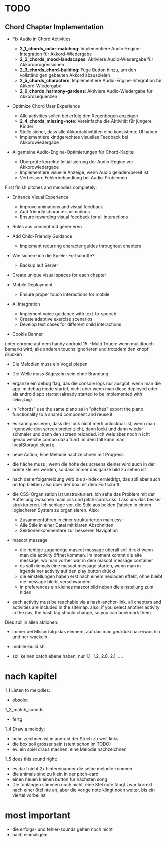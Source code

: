 TODO
====

## Chord Chapter Implementation

- Fix Audio in Chord Activities
  - **2_1_chords_color-matching**: Implementiere Audio-Engine-Integration für Akkord-Wiedergabe
  - **2_2_chords_mood-landscapes**: Aktiviere Audio-Wiedergabe für Akkordprogressionen
  - **2_3_chords_chord-building**: Füge Button hinzu, um den vollständigen gebauten Akkord abzuspielen
  - **2_5_chords_characters**: Implementiere Audio-Engine-Integration für Akkord-Wiedergabe
  - **2_6_chords_harmony-gardens**: Aktiviere Audio-Wiedergabe für Akkordsequenzen

- Optimize Chord User Experience
  - Alle activities sollen bei erfolg den Regenbogen anzeigen
  - **2_4_chords_missing-note**: Vereinfache die Aktivität für jüngere Kinder
  - Stelle sicher, dass alle Akkordaktivitäten eine konsistente UI haben
  - Implementiere kindgerechtes visuelles Feedback bei Akkordwiedergabe

- Allgemeine Audio-Engine-Optimierungen für Chord-Kapitel
  - Überprüfe korrekte Initialisierung der Audio-Engine vor Akkordwiedergabe
  - Implementiere visuelle Anzeige, wenn Audio geladen/bereit ist
  - Verbessere Fehlerbehandlung bei Audio-Problemen

First finish pitches and melodies completely:

- Enhance Visual Experience
    - Improve animations and visual feedback
    - Add friendly character animations
    - Ensure rewarding visual feedback for all interactions

- Rules aus concept.md generieren

- Add Child-Friendly Guidance
    - Implement recurring character guides throughout chapters

- Wie sichere ich die Spieler Fortschritte? 
    - Backup auf Server

- Create unique visual spaces for each chapter

- Mobile Deployment
    - Ensure proper touch interactions for mobile
- AI Integration
    - Implement voice guidance with text-to-speech
    - Create adaptive exercise scenarios
    - Develop test cases for different child interactions

- Cookie Banner


unter chrome auf dem handy android 15:
-Multi Touch: wenn mulititouch bemerkt wird, alle anderen touchs ignorieren und trotzdem den knopf drücken

- Die Melodien muss ein Vogel piepen
- Die Welle muss Sägezahn sein ohne Brandung 


- ergänze ein debug flag, das die console logs nur ausgibt, wenn man die app  im debug mode startet, nicht aber wenn man diese deployed oder als android app startet (already started to be implemented with `debugLog`)

- in "chords" use the same piano as in "pitches" export the piano functionality to a shared component and reuse it

- es kann passieren, dass der lock nicht merh unlockbar ist, wenn man irgendwie den screen breiter zieht, dann lockt und dann wieder schmaler und dann den screen reloaded. ich weis aber noch n icht genau welche combo dazu führt. in dem fall kann man: localStorage.clear();

- neue Action; Eine Melodie nachzeichnen mit Progress

- die fläche muss , wenn die höhe des screens kleiner wird auch in der breite kleiner werden, so dass immer das ganze bild zu sehen ist

- nach der erfolgsmeldung wird die z-index erniedrigt, das soll aber auch on top bleiben also über der box mit dem Fortschritt


- die CSS-Organisation ist unstrukturiert. Ich sehe das Problem mit der Aufteilung zwischen main.css und pitch-cards.css. Lass uns das besser strukturieren. Ich schlage vor, die Stile aus beiden Dateien in einem logischeren System zu organisieren. Also:
    - Zusammenführen in einer strukturierten main.css:
    - Alle Stile in einer Datei mit klaren Abschnitten
    - Sektionenkommentare zur besseren Navigation

- mascot message
    - die richtige zugehörige mascot message überall soll direkt wenn man die activity öffnet kommen. im moment kommt die alte message, wo man vorher war in dem mascot message container
    - es soll niemals eine mascot message starten, wenn man in irgendeiner activity auf den play button drückt
    - die einstellungen haben erst nach einem neuladen effekt, ohne bleibt die message bleibt verschwunden
    - in preferences ein kleines mascot bild neben die einstellung zum hiden

- each activity must be reachable via a hash-anchor-link. all chapters and activities are included in the sitemap. also, if you select another activity in the nav, the hash tag should change, so you can bookmark them

Dies soll in allen aktionen:
- immer bei Misserfolg: das element, auf das man gedrückt hat etwas hin und her-wackeln

- mobile-build.sh:
 - soll keinen patch ebene haben, nur 1.1, 1.2, 2.0, 2.1, ....
 
# nach kapitel
1_1 Listen to melodies:
- obsolet

1_2_match_sounds
- fertg

1_4 Draw a melody:
- beim zeichnen ist in android der Strich zu weit links
- die box soll grösser sein (steht schon im TODO)
- ev. ein spiel draus machen: eine Melodie nachzeichnen

1_5 does this sound right:
 - es darf nicht 2x hintereinander die selbe melodie kommen
 - die animals sind zu klein in der pitch-card
 - einen neuen kleinen button für nächsten song
 - Die tonlängen stimmen noch nicht. eine 8tel note fängt zwar korrekt nach einer 8tel nte an, aber die vorige note klingt noch weiter, bis ein viertel vorbei ist

# most important
- die erfolgs- und fehler-sounds gehen noch nicht
- nach einmaligem 
